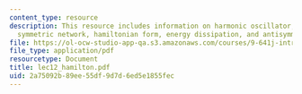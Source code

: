 ```yaml
---
content_type: resource
description: This resource includes information on harmonic oscillator, dissipation,
  symmetric network, hamiltonian form, energy dissipation, and antisymmetric networks.
file: https://ol-ocw-studio-app-qa.s3.amazonaws.com/courses/9-641j-introduction-to-neural-networks-spring-2005/2a75092b89ee55df9d7d6ed5e1855fec_lec12_hamilton.pdf
file_type: application/pdf
resourcetype: Document
title: lec12_hamilton.pdf
uid: 2a75092b-89ee-55df-9d7d-6ed5e1855fec
---
```


